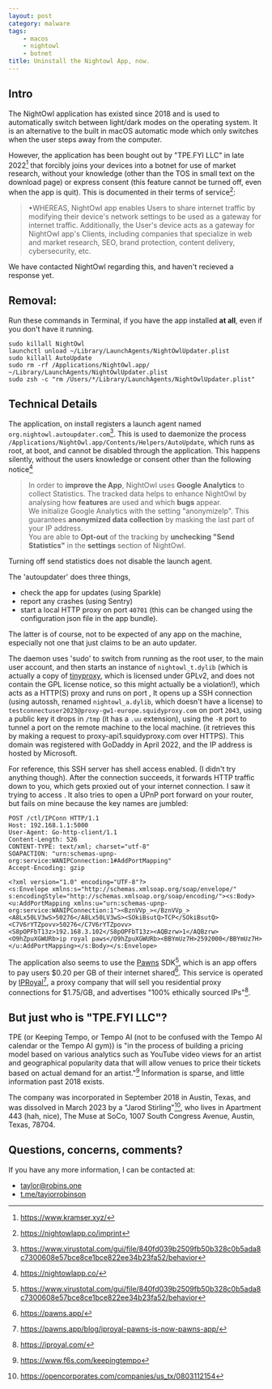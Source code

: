 ```yaml
---
layout: post
category: malware
tags:
    - macos
    - nightowl
    - botnet
title: Uninstall the Nightowl App, now.
---
```


## Intro

The NightOwl application has existed since 2018 and is used to automatically switch between light/dark modes on the operating system. It is an alternative to the built in macOS automatic mode which only switches when the user steps away from the computer.


However, the application has been bought out by "TPE.FYI LLC" in late 2022[^1] that forcibly joins your devices into a botnet for use of market research, without your knowledge (other than the TOS in small text on the download page) or express consent (this feature cannot be turned off, even when the app is quit). This is documented in their terms of service[^2]:

> •WHEREAS, NightOwl app enables Users to share internet traffic by modifying their device's network settings to be used as a gateway for internet traffic. Additionally, the User's device acts as a gateway for NightOwl app's Clients, including companies that specialize in web and market research, SEO, brand protection, content delivery, cybersecurity, etc.

We have contacted NightOwl regarding this, and haven't recieved a response yet.

[^1]: https://www.kramser.xyz/
[^2]: https://nightowlapp.co/imprint

## Removal:

Run these commands in Terminal, if you have the app installed **at all**, even if you don't have it running.

    sudo killall NightOwl
    launchctl unload ~/Library/LaunchAgents/NightOwlUpdater.plist
    sudo killall AutoUpdate
    sudo rm -rf /Applications/NightOwl.app/ ~/Library/LaunchAgents/NightOwlUpdater.plist
    sudo zsh -c "rm /Users/*/Library/LaunchAgents/NightOwlUpdater.plist"

## Technical Details

The application, on install registers a launch agent named `org.nightowl.autoupdater.com`[^3]. This is used to daemonize the process `/Applications/NightOwl.app/Contents/Helpers/AutoUpdate`, which runs as root, at boot, and cannot be disabled through the application. This happens silently, without the users knowledge or consent other than the following notice[^4]

> In order to **improve the App**, NightOwl uses **Google Analytics** to collect Statistics. The tracked data helps to enhance NightOwl by analysing how **features** are used and which **bugs** appear.               
> We initialize Google Analytics with the setting "anonymizeIp". This guarantees **anonymized data collection** by masking the last part of your IP address.                
> You are able to **Opt-out** of the tracking by **unchecking "Send Statistics"** in the **settings** section of NightOwl. 

Turning off send statistics does not disable the launch agent.

The 'autoupdater' does three things, 

- check the app for updates (using Sparkle)
- report any crashes (using Sentry)
- start a local HTTP proxy on port `40701` (this can be changed using the configuration json file in the app bundle).

The latter is of course, not to be expected of any app on the machine, especially not one that just claims to be an auto updater.

The daemon uses 'sudo' to switch from running as the root user, to the main user account, and then starts an instance of `nightowl_t.dylib` (which is actually a copy of [tinyproxy](https://github.com/tinyproxy/tinyproxy), which is licensed under GPLv2, and does not contain the GPL license notice, so this might actually be a violation!), which acts as a HTTP(S) proxy and runs on port , It opens up a SSH connection (using autossh, renamed `nightowl_a.dylib`, which doesn't have a license) to `testconnectuser2023@proxy-gw1-europe.squidyproxy.com` on port `2043`, using a public key it drops in `/tmp` (it has a `.uu` extension), using the `-R` port to tunnel a port on the remote machine to the local machine. (it retrieves this by making a request to proxy-api1.squidyproxy.com over HTTPS). This domain was registered with GoDaddy in April 2022, and the IP address is hosted by Microsoft.

For reference, this SSH server has shell access enabled. (I didn't try anything though). After the connection succeeds, it forwards HTTP traffic down to you, which gets proxied out of your internet connection. I saw it trying to access . It also tries to open a UPnP port forward on your router, but fails on mine because the key names are jumbled:

```http
POST /ctl/IPConn HTTP/1.1
Host: 192.168.1.1:5000
User-Agent: Go-http-client/1.1
Content-Length: 526
CONTENT-TYPE: text/xml; charset="utf-8"
SOAPACTION: "urn:schemas-upnp-org:service:WANIPConnection:1#AddPortMapping"
Accept-Encoding: gzip

<?xml version="1.0" encoding="UTF-8"?>
<s:Envelope xmlns:s="http://schemas.xmlsoap.org/soap/envelope/" s:encodingStyle="http://schemas.xmlsoap.org/soap/encoding/"><s:Body><u:AddPortMapping xmlns:u="urn:schemas-upnp-org:service:WANIPConnection:1"><BznVVp_></BznVVp_><A8Lx50LV3wS>50276</A8Lx50LV3wS><SOkiBsutQ>TCP</SOkiBsutQ><C7V6rYTZpovv>50276</C7V6rYTZpovv><S8pOPFbT13z>192.168.3.102</S8pOPFbT13z><AQBzrw>1</AQBzrw><O9hZpuXGWURb>ip royal paws</O9hZpuXGWURb><BBYmUz7H>2592000</BBYmUz7H></u:AddPortMapping></s:Body></s:Envelope>
```

The application also seems to use the [Pawns](https://pawns.app/) SDK[^3], which is an app offers to pay users $0.20 per GB of their internet shared[^5]. This service is operated by [IPRoyal](https://iproyal.com/)[^6], a proxy company that will sell you residential proxy connections for $1.75/GB, and advertises "100% ethically sourced IPs"[^7].

[^3]: https://www.virustotal.com/gui/file/840fd039b2509fb50b328c0b5ada8c7300608e57bce8ce1bce822ee34b23fa52/behavior
[^4]: https://nightowlapp.co/
[^5]: https://pawns.app/
[^6]: https://pawns.app/blog/iproyal-pawns-is-now-pawns-app/
[^7]: https://iproyal.com/

## But just who is "TPE.FYI LLC"?

TPE (or Keeping Tempo, or Tempo AI (not to be confused with the Tempo AI calendar or the Tempo AI gym)) is "in the process of building a pricing model based on various  analytics such as YouTube video views for an artist and geographical  popularity data that will allow venues to price their tickets based on  actual demand for an artist."[^8] Information is sparse, and little information past 2018 exists.

The company was incorporated in September 2018 in Austin, Texas, and was dissolved in March 2023 by a "Jarod Stirling"[^9], who lives in Apartment 443 (hah, nice), The Muse at SoCo, 1007 South Congress Avenue, Austin, Texas, 78704.

[^8]: https://www.f6s.com/keepingtempo
[^9]: https://opencorporates.com/companies/us_tx/0803112154


## Questions, concerns, comments?

If you have any more information, I can be contacted at:
 - [taylor@robins.one](mailto:taylor@robins.one)
 - [t.me/tayiorrobinson](https://t.me/tayiorrobinson)
